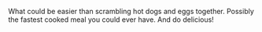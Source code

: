 What could be easier than scrambling hot dogs and eggs together. Possibly the fastest cooked meal you could ever have. And do delicious!